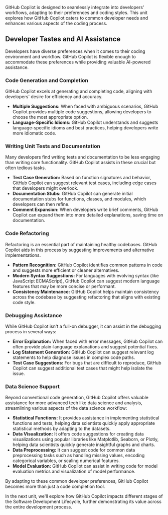 GitHub Copilot is designed to seamlessly integrate into developers' workflows, adapting to their preferences and coding styles. This unit explores how GitHub Copilot caters to common developer needs and enhances various aspects of the coding process.


## Developer Tastes and AI Assistance

Developers have diverse preferences when it comes to their coding environment and workflow. GitHub Copilot is flexible enough to accommodate these preferences while providing valuable AI-powered assistance.

### Code Generation and Completion

GitHub Copilot excels at generating and completing code, aligning with developers' desire for efficiency and accuracy.

- **Multiple Suggestions:** When faced with ambiguous scenarios, GitHub Copilot provides multiple code suggestions, allowing developers to choose the most appropriate option.
- **Language-Specific Idioms:** GitHub Copilot understands and suggests language-specific idioms and best practices, helping developers write more idiomatic code.

### Writing Unit Tests and Documentation

Many developers find writing tests and documentation to be less engaging than writing core functionality. GitHub Copilot assists in these crucial but often tedious tasks.

- **Test Case Generation:** Based on function signatures and behavior, GitHub Copilot can suggest relevant test cases, including edge cases that developers might overlook.
- **Documentation Stubs:** GitHub Copilot can generate initial documentation stubs for functions, classes, and modules, which developers can then refine.
- **Comment Expansion:** When developers write brief comments, GitHub Copilot can expand them into more detailed explanations, saving time on documentation.

### Code Refactoring

Refactoring is an essential part of maintaining healthy codebases. GitHub Copilot aids in this process by suggesting improvements and alternative implementations.

- **Pattern Recognition:** GitHub Copilot identifies common patterns in code and suggests more efficient or cleaner alternatives.
- **Modern Syntax Suggestions:** For languages with evolving syntax (like JavaScript ECMAScript), GitHub Copilot can suggest modern language features that may be more concise or performant.
- **Consistency Maintenance:** GitHub Copilot helps maintain consistency across the codebase by suggesting refactoring that aligns with existing code style.

### Debugging Assistance

While GitHub Copilot isn't a full-on debugger, it can assist in the debugging process in several ways:

- **Error Explanation:** When faced with error messages, GitHub Copilot can often provide plain-language explanations and suggest potential fixes.
- **Log Statement Generation:** GitHub Copilot can suggest relevant log statements to help diagnose issues in complex code paths.
- **Test Case Suggestions:** For bugs that are difficult to reproduce, GitHub Copilot can suggest additional test cases that might help isolate the issue.

### Data Science Support

Beyond conventional code generation, GitHub Copilot offers valuable assistance for more advanced tech like data science and analysis, streamlining various aspects of the data science workflow:

- **Statistical Functions:** It provides assistance in implementing statistical functions and tests, helping data scientists quickly apply appropriate statistical methods by adapting to the datasets.
- **Data Visualization:** It offers code suggestions for creating data visualizations using popular libraries like Matplotlib, Seaborn, or Plotly, helping data scientists quickly generate insightful graphs and charts.
- **Data Preprocessing:** It can suggest code for common data preprocessing tasks such as handling missing values, encoding categorical variables, or scaling numerical features.
- **Model Evaluation:** GitHub Copilot can assist in writing code for model evaluation metrics and visualization of model performance.

By adapting to these common developer preferences, GitHub Copilot becomes more than just a code completion tool.

In the next unit, we'll explore how GitHub Copilot impacts different stages of the Software Development Lifecycle, further demonstrating its value across the entire development process.
